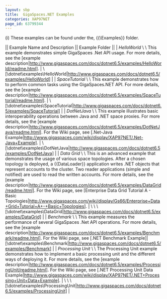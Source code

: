 ```yaml
---
layout: sbp
title:  GigaSpaces.NET Examples
categories: XAP97NET
page_id: 63799344
---
```


(i) These examples can be found under the, {{<GigaSpaces Root>\Examples}} folder.

|| Example Name and Description || Example Folder ||
| *HelloWorld* \\
\\
This example demonstrates simple GigaSpaces .Net API usage.
For more details, see the [example description|http://www.gigaspaces.com/docs/dotnet6.5/examples/HelloWorld/readme.html]. | \\
[<GigaSpaces Root>\dotnet\examples\HelloWorld|http://www.gigaspaces.com/docs/dotnet6.5/examples/HelloWorld] |
| *SpaceTutorial* \\
\\
This example demonstrates how to perform common tasks using the GigaSpaces.NET API.
For more details, see the [example description|http://www.gigaspaces.com/docs/dotnet6.5/examples/SpaceTutorial/readme.html]. | \\
[<GigaSpaces Root>\dotnet\examples\SpaceTutorial|http://www.gigaspaces.com/docs/dotnet6.5/examples/SpaceTutorial] |
| *DotNetJava* \\
\\
This example illustrates basic interoperability operations between Java and .NET space proxies.
For more details, see the [example description|http://www.gigaspaces.com/docs/dotnet6.5/examples/DotNetJava/readme.html].
For the Wiki page, see [.Net-Java Example|http://www.gigaspaces.com/wiki/display/XAP97NET/.Net-Java+Example]. | \\
[<GigaSpaces Root>\dotnet\examples\DotNetJava|http://www.gigaspaces.com/docs/dotnet6.5/examples/DotNetJava] |
| *Data Grid* \\
\\
This is an advanced example that demonstrates the usage of various space topologies.
After a chosen topology is deployed, a {{DataLoader}} application writes .NET objects that represent accounts to the cluster. Two reader applications (simple and notified) are used to read the written accounts.
For more details, see the [example description|http://www.gigaspaces.com/docs/dotnet6.5/examples/DataGrid/readme.html].
For the Wiki page, see [Enterprise Data Grid Tutorial A - Basic Topologies|http://www.gigaspaces.com/wiki/display/Gs66/Enterprise+Data+Grid+Tutorial+A+-+Basic+Topologies]. | \\
\\
  \\
[<GigaSpaces Root>\dotnet\examples\DataGrid|http://www.gigaspaces.com/docs/dotnet6.5/examples/DataGrid] |
| *Benchmark* \\
\\
This example measures the performance of several GigaSpaces .Net API operations.
For more details, see the [example description|http://www.gigaspaces.com/docs/dotnet6.5/examples/Benchmark/readme.html].
For the Wiki page, see [.NET Benchmark Example]|[<GigaSpaces Root>\dotnet\examples\Benchmark|http://www.gigaspaces.com/docs/dotnet6.5/examples/Benchmark] |
| *Processing Unit* \\
\\
The Processing Unit example demonstrates how to implement a basic processing unit and the different ways of deploying it.
For more details, see the [example description|http://www.gigaspaces.com/docs/dotnet6.5/examples/ProcessingUnit/readme.html].
For the Wiki page, see [.NET Processing Unit Data Example|http://www.gigaspaces.com/wiki/display/XAP97NET/.NET+Processing+Unit+Data+Example]. | \\
\\
  \\
[<GigaSpaces Root>\dotnet\examples\ProcessingUnit|http://www.gigaspaces.com/docs/dotnet6.5/examples/ProcessingUnit] |
